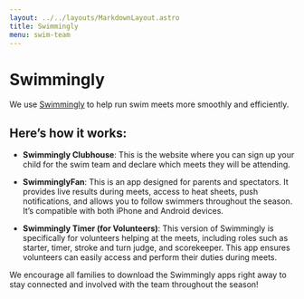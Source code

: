 ```yaml
---
layout: ../../layouts/MarkdownLayout.astro
title: Swimmingly
menu: swim-team
---
```


# Swimmingly

We use [Swimmingly](https://swimmingly.app/) to help run swim meets more smoothly and efficiently.

## Here’s how it works:

* **Swimmingly Clubhouse**: This is the website where you can sign up your child for the swim team and declare which meets they will be attending.

* **SwimminglyFan**: This is an app designed for parents and spectators. It provides live results during meets, access to heat sheets, push notifications, and allows you to follow swimmers throughout the season. It’s compatible with both iPhone and Android devices.

* **Swimmingly Timer (for Volunteers)**: This version of Swimmingly is specifically for volunteers helping at the meets, including roles such as starter, timer, stroke and turn judge, and scorekeeper. This app ensures volunteers can easily access and perform their duties during meets.

We encourage all families to download the Swimmingly apps right away to stay connected and involved with the team throughout the season\!

